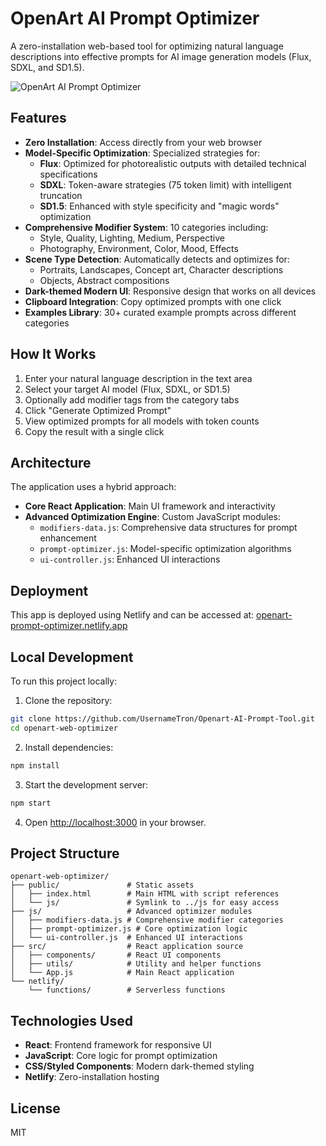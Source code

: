 # OpenArt AI Prompt Optimizer

A zero-installation web-based tool for optimizing natural language descriptions into effective prompts for AI image generation models (Flux, SDXL, and SD1.5).

![OpenArt AI Prompt Optimizer](https://via.placeholder.com/800x400?text=OpenArt+AI+Prompt+Optimizer)

## Features

- **Zero Installation**: Access directly from your web browser
- **Model-Specific Optimization**: Specialized strategies for:
  - **Flux**: Optimized for photorealistic outputs with detailed technical specifications
  - **SDXL**: Token-aware strategies (75 token limit) with intelligent truncation
  - **SD1.5**: Enhanced with style specificity and "magic words" optimization
- **Comprehensive Modifier System**: 10 categories including:
  - Style, Quality, Lighting, Medium, Perspective
  - Photography, Environment, Color, Mood, Effects
- **Scene Type Detection**: Automatically detects and optimizes for:
  - Portraits, Landscapes, Concept art, Character descriptions
  - Objects, Abstract compositions
- **Dark-themed Modern UI**: Responsive design that works on all devices
- **Clipboard Integration**: Copy optimized prompts with one click
- **Examples Library**: 30+ curated example prompts across different categories

## How It Works

1. Enter your natural language description in the text area
2. Select your target AI model (Flux, SDXL, or SD1.5)
3. Optionally add modifier tags from the category tabs
4. Click "Generate Optimized Prompt"
5. View optimized prompts for all models with token counts
6. Copy the result with a single click

## Architecture

The application uses a hybrid approach:

- **Core React Application**: Main UI framework and interactivity
- **Advanced Optimization Engine**: Custom JavaScript modules:
  - `modifiers-data.js`: Comprehensive data structures for prompt enhancement
  - `prompt-optimizer.js`: Model-specific optimization algorithms
  - `ui-controller.js`: Enhanced UI interactions

## Deployment

This app is deployed using Netlify and can be accessed at:
[openart-prompt-optimizer.netlify.app](https://openart-prompt-optimizer.netlify.app)

## Local Development

To run this project locally:

1. Clone the repository:
```bash
git clone https://github.com/UsernameTron/Openart-AI-Prompt-Tool.git
cd openart-web-optimizer
```

2. Install dependencies:
```bash
npm install
```

3. Start the development server:
```bash
npm start
```

4. Open [http://localhost:3000](http://localhost:3000) in your browser.

## Project Structure

```
openart-web-optimizer/
├── public/               # Static assets
│   ├── index.html        # Main HTML with script references
│   └── js/               # Symlink to ../js for easy access
├── js/                   # Advanced optimizer modules
│   ├── modifiers-data.js # Comprehensive modifier categories
│   ├── prompt-optimizer.js # Core optimization logic
│   └── ui-controller.js  # Enhanced UI interactions
├── src/                  # React application source
│   ├── components/       # React UI components
│   ├── utils/            # Utility and helper functions
│   └── App.js            # Main React application
└── netlify/
    └── functions/        # Serverless functions
```

## Technologies Used

- **React**: Frontend framework for responsive UI
- **JavaScript**: Core logic for prompt optimization
- **CSS/Styled Components**: Modern dark-themed styling
- **Netlify**: Zero-installation hosting

## License

MIT
